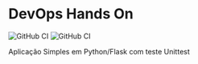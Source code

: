 # DevOps Hands On

![GitHub CI](https://github.com/priscilafonseca/devopslab/actions/workflows/pipeline.yml/badge.svg)
![GitHub CI](https://github.com/priscilafonseca/devopslab/actions/workflows/sonar-project-properties/badge.svg)

Aplicação Simples em Python/Flask com teste Unittest
